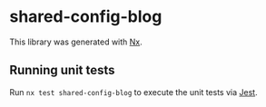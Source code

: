 # shared-config-blog

This library was generated with [Nx](https://nx.dev).

## Running unit tests

Run `nx test shared-config-blog` to execute the unit tests via [Jest](https://jestjs.io).
